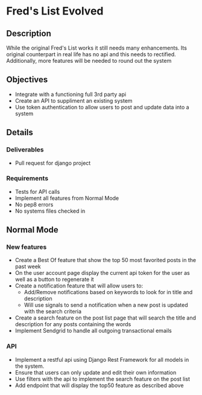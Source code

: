 # Fred's List Evolved

## Description
While the original Fred's List works it still needs many enhancements.  Its original counterpart 
in real life has no api and this needs to rectified.  Additionally, more features will be needed
to round out the system

## Objectives
* Integrate with a functioning full 3rd party api
* Create an API to suppliment an existing system
* Use token authentication to allow users to post and update data into a system

## Details

### Deliverables
* Pull request for django project

### Requirements
* Tests for API calls
* Implement all features from Normal Mode
* No pep8 errors
* No systems files checked in

## Normal Mode

### New features
* Create a Best Of feature that show the top 50 most favorited posts in the past week
* On the user account page display the current api token for the user as well as a button to regenerate it
* Create a notification feature that will allow users to:
	* Add/Remove notifications based on keywords to look for in title and description
	* Will use signals to send a notification when a new post is updated with the search criteria
* Create a search feature on the post list page that will search the title and description for any posts containing the words
* Implement Sendgrid to handle all outgoing transactional emails

### API
* Implement a restful api using Django Rest Framework for all models in the system.
* Ensure that users can only update and edit their own information
* Use filters with the api to implement the search feature on the post list
* Add endpoint that will display the top50 feature as described above
